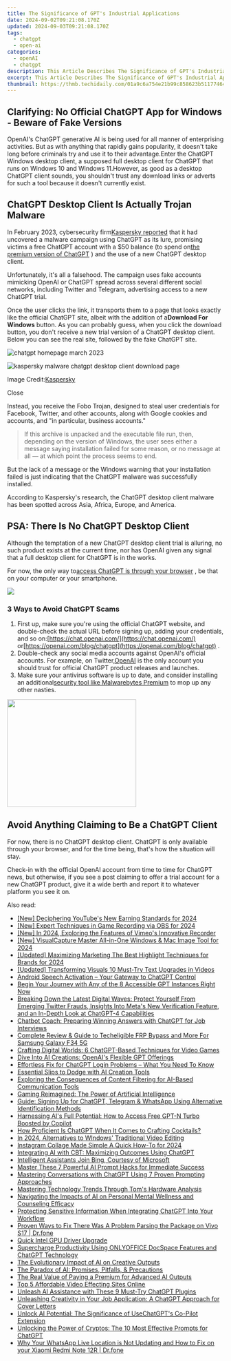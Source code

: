 ```yaml
---
title: The Significance of GPT's Industrial Applications
date: 2024-09-02T09:21:08.170Z
updated: 2024-09-03T09:21:08.170Z
tags:
  - chatgpt
  - open-ai
categories:
  - openAI
  - chatgpt
description: This Article Describes The Significance of GPT's Industrial Applications
excerpt: This Article Describes The Significance of GPT's Industrial Applications
thumbnail: https://thmb.techidaily.com/01a9c6a754e21b99c858623b51177464f69009a94f81e88dbd632b404f3b4368.jpg
---
```


## Clarifying: No Official ChatGPT App for Windows - Beware of Fake Versions

 OpenAI's ChatGPT generative AI is being used for all manner of enterprising activities. But as with anything that rapidly gains popularity, it doesn't take long before criminals try and use it to their advantage.Enter the ChatGPT Windows desktop client, a supposed full desktop client for ChatGPT that runs on Windows 10 and Windows 11.However, as good as a desktop ChatGPT client sounds, you shouldn't trust any download links or adverts for such a tool because it doesn't currently exist.

## ChatGPT Desktop Client Is Actually Trojan Malware

 In February 2023, cybersecurity firm[Kaspersky reported](https://www.anrdoezrs.net/links/7251228/type/dlg/sid/UUmuoUeUpU2022340/https://www.kaspersky.com/blog/chatgpt-stealer-win-client/47274/) that it had uncovered a malware campaign using ChatGPT as its lure, promising victims a free ChatGPT account with a $50 balance (to spend on[the premium version of ChatGPT](https://www.makeuseof.com/why-paid-chatgpt-professional-is-inevitable/) ) and the use of a new ChatGPT desktop client.

 Unfortunately, it's all a falsehood. The campaign uses fake accounts mimicking OpenAI or ChatGPT spread across several different social networks, including Twitter and Telegram, advertising access to a new ChatGPT trial.

 Once the user clicks the link, it transports them to a page that looks exactly like the official ChatGPT site, albeit with the addition of a**Download For Windows** button. As you can probably guess, when you click the download button, you don't receive a new trial version of a ChatGPT desktop client. Below you can see the real site, followed by the fake ChatGPT site.

![chatgpt homepage march 2023](https://static1.makeuseofimages.com/wordpress/wp-content/uploads/2023/03/chatgpt-homepage-march-2023.png)

![kaspersky malware chatgpt desktop client download page](https://static1.makeuseofimages.com/wordpress/wp-content/uploads/2023/03/kaspersky-malware-chatgpt-desktop-client-download-page.jpg)

 Image Credit:[Kaspersky](https://www.kaspersky.com/blog/chatgpt-stealer-win-client/47274/)

Close

 Instead, you receive the Fobo Trojan, designed to steal user credentials for Facebook, Twitter, and other accounts, along with Google cookies and accounts, and "in particular, business accounts."

> If this archive is unpacked and the executable file run, then, depending on the version of Windows, the user sees either a message saying installation failed for some reason, or no message at all — at which point the process seems to end.

 But the lack of a message or the Windows warning that your installation failed is just indicating that the ChatGPT malware was successfully installed.

 According to Kaspersky's research, the ChatGPT desktop client malware has been spotted across Asia, Africa, Europe, and America.

## PSA: There Is No ChatGPT Desktop Client

 Although the temptation of a new ChatGPT desktop client trial is alluring, no such product exists at the current time, nor has OpenAI given any signal that a full desktop client for ChatGPT is in the works.

 For now, the only way to[access ChatGPT is through your browser](https://www.makeuseof.com/how-to-use-chatgpt-by-openai/) , be that on your computer or your smartphone.

<!-- affiliate ads begin -->
<a href="https://estore.winxdvd.com/order/checkout.php?PRODS=12653853&QTY=1&AFFILIATE=108875&CART=1"><img src="https://secure.avangate.com/images/merchant/bcb41ccdc4363c6848a1d760f26c28a0/products/14_videoproc-converter-ai-box.png" border="0"></a>
<!-- affiliate ads end -->
### 3 Ways to Avoid ChatGPT Scams

1. First up, make sure you're using the official ChatGPT website, and double-check the actual URL before signing up, adding your credentials, and so on:[https://chat.openai.com/](https://chat.openai.com/) or[https://openai.com/blog/chatgpt](https://openai.com/blog/chatgpt) .
2. Double-check any social media accounts against OpenAI's official accounts. For example, on Twitter,[OpenAI](https://twitter.com/OpenAI) is the only account you should trust for official ChatGPT product releases and launches.
3. Make sure your antivirus software is up to date, and consider installing an additional[security tool like Malwarebytes Premium](https://www.makeuseof.com/tag/reasons-upgrade-malwarebytes-premium/) to mop up any other nasties.

<!-- affiliate ads begin -->
<a href="https://printrendy.pxf.io/c/5597632/1453721/17020" target="_top" id="1453721"><img src="//a.impactradius-go.com/display-ad/17020-1453721" border="0" alt="" width="300" height="250"/></a><img height="0" width="0" src="https://imp.pxf.io/i/5597632/1453721/17020" style="position:absolute;visibility:hidden;" border="0" />
<!-- affiliate ads end -->
## Avoid Anything Claiming to Be a ChatGPT Client

 For now, there is no ChatGPT desktop client. ChatGPT is only available through your browser, and for the time being, that's how the situation will stay.

 Check-in with the official OpenAI account from time to time for ChatGPT news, but otherwise, if you see a post claiming to offer a trial account for a new ChatGPT product, give it a wide berth and report it to whatever platform you see it on.


<ins class="adsbygoogle"
     style="display:block"
     data-ad-format="autorelaxed"
     data-ad-client="ca-pub-7571918770474297"
     data-ad-slot="1223367746"></ins>



<ins class="adsbygoogle"
     style="display:block"
     data-ad-client="ca-pub-7571918770474297"
     data-ad-slot="8358498916"
     data-ad-format="auto"
     data-full-width-responsive="true"></ins>

<span class="atpl-alsoreadstyle">Also read:</span>
<div><ul>
<li><a href="https://facebook-video-share.techidaily.com/new-deciphering-youtubes-new-earning-standards-for-2024/"><u>[New] Deciphering YouTube's New Earning Standards for 2024</u></a></li>
<li><a href="https://visual-screen-recording.techidaily.com/new-expert-techniques-in-game-recording-via-obs-for-2024/"><u>[New] Expert Techniques in Game Recording via OBS for 2024</u></a></li>
<li><a href="https://vimeo-videos.techidaily.com/new-in-2024-exploring-the-features-of-vimeos-innovative-recorder/"><u>[New] In 2024, Exploring the Features of Vimeo's Innovative Recorder</u></a></li>
<li><a href="https://video-screen-grab.techidaily.com/new-visualcapture-master-all-in-one-windows-and-mac-image-tool-for-2024/"><u>[New] VisualCapture Master  All-in-One Windows & Mac Image Tool for 2024</u></a></li>
<li><a href="https://instagram-video-recordings.techidaily.com/updated-maximizing-marketing-the-best-highlight-techniques-for-brands-for-2024/"><u>[Updated] Maximizing Marketing  The Best Highlight Techniques for Brands for 2024</u></a></li>
<li><a href="https://some-guidance.techidaily.com/updated-transforming-visuals-10-must-try-text-upgrades-in-videos/"><u>[Updated] Transforming Visuals  10 Must-Try Text Upgrades in Videos</u></a></li>
<li><a href="https://tech-hub.techidaily.com/android-speech-activation-your-gateway-to-chatgpt-control/"><u>Android Speech Activation – Your Gateway to ChatGPT Control</u></a></li>
<li><a href="https://tech-hub.techidaily.com/begin-your-journey-with-any-of-the-8-accessible-gpt-instances-right-now/"><u>Begin Your Journey with Any of the 8 Accessible GPT Instances Right Now</u></a></li>
<li><a href="https://tech-hub.techidaily.com/breaking-down-the-latest-digital-waves-protect-yourself-from-emerging-twitter-frauds-insights-into-metas-new-verification-feature-and-an-in-depth-look-at-ch30/"><u>Breaking Down the Latest Digital Waves: Protect Yourself From Emerging Twitter Frauds, Insights Into Meta's New Verification Feature, and an In-Depth Look at ChatGPT-4 Capabilities</u></a></li>
<li><a href="https://tech-hub.techidaily.com/chatbot-coach-preparing-winning-answers-with-chatgpt-for-job-interviews/"><u>Chatbot Coach: Preparing Winning Answers with ChatGPT for Job Interviews</u></a></li>
<li><a href="https://android-unlock.techidaily.com/complete-review-and-guide-to-techeligible-frp-bypass-and-more-for-samsung-galaxy-f34-5g-by-drfone-android/"><u>Complete Review & Guide to Techeligible FRP Bypass and More For Samsung Galaxy F34 5G</u></a></li>
<li><a href="https://tech-hub.techidaily.com/crafting-digital-worlds-6-chatgpt-based-techniques-for-video-games/"><u>Crafting Digital Worlds: 6 ChatGPT-Based Techniques for Video Games</u></a></li>
<li><a href="https://tech-hub.techidaily.com/dive-into-ai-creations-openais-flexible-gpt-offerings/"><u>Dive Into AI Creations: OpenAI's Flexible GPT Offerings</u></a></li>
<li><a href="https://tech-hub.techidaily.com/effortless-fix-for-chatgpt-login-problems-what-you-need-to-know/"><u>Effortless Fix for ChatGPT Login Problems – What You Need To Know</u></a></li>
<li><a href="https://tech-hub.techidaily.com/essential-slips-to-dodge-with-ai-creation-tools/"><u>Essential Slips to Dodge with AI Creation Tools</u></a></li>
<li><a href="https://tech-hub.techidaily.com/exploring-the-consequences-of-content-filtering-for-ai-based-communication-tools/"><u>Exploring the Consequences of Content Filtering for AI-Based Communication Tools</u></a></li>
<li><a href="https://tech-hub.techidaily.com/gaming-reimagined-the-power-of-artificial-intelligence/"><u>Gaming Reimagined: The Power of Artificial Intelligence</u></a></li>
<li><a href="https://tech-hub.techidaily.com/guide-signing-up-for-chatgpt-telegram-and-whatsapp-using-alternative-identification-methods/"><u>Guide: Signing Up for ChatGPT, Telegram & WhatsApp Using Alternative Identification Methods</u></a></li>
<li><a href="https://tech-hub.techidaily.com/harnessing-ais-full-potential-how-to-access-free-gpt-n-turbo-boosted-by-copilot/"><u>Harnessing AI's Full Potential: How to Access Free GPT-N Turbo Boosted by Copilot</u></a></li>
<li><a href="https://tech-hub.techidaily.com/how-proficient-is-chatgpt-when-it-comes-to-crafting-cocktails/"><u>How Proficient Is ChatGPT When It Comes to Crafting Cocktails?</u></a></li>
<li><a href="https://extra-tips.techidaily.com/in-2024-alternatives-to-windows-traditional-video-editing/"><u>In 2024, Alternatives to WIndows' Traditional Video Editing</u></a></li>
<li><a href="https://extra-approaches.techidaily.com/instagram-collage-made-simple-a-quick-how-to-for-2024/"><u>Instagram Collage Made Simple  A Quick How-To for 2024</u></a></li>
<li><a href="https://tech-hub.techidaily.com/integrating-ai-with-cbt-maximizing-outcomes-using-chatgpt/"><u>Integrating AI with CBT: Maximizing Outcomes Using ChatGPT</u></a></li>
<li><a href="https://tech-hub.techidaily.com/intelligent-assistants-join-bing-courtesy-of-microsoft/"><u>Intelligent Assistants Join Bing, Courtesy of Microsoft</u></a></li>
<li><a href="https://tech-hub.techidaily.com/master-these-7-powerful-ai-prompt-hacks-for-immediate-success/"><u>Master These 7 Powerful AI Prompt Hacks for Immediate Success</u></a></li>
<li><a href="https://tech-hub.techidaily.com/mastering-conversations-with-chatgpt-using-7-proven-prompting-approaches/"><u>Mastering Conversations with ChatGPT Using 7 Proven Prompting Approaches</u></a></li>
<li><a href="https://tech-hub.techidaily.com/mastering-technology-trends-through-toms-hardware-analysis/"><u>Mastering Technology Trends Through Tom's Hardware Analysis</u></a></li>
<li><a href="https://tech-hub.techidaily.com/navigating-the-impacts-of-ai-on-personal-mental-wellness-and-counseling-efficacy/"><u>Navigating the Impacts of AI on Personal Mental Wellness and Counseling Efficacy</u></a></li>
<li><a href="https://tech-hub.techidaily.com/protecting-sensitive-information-when-integrating-chatgpt-into-your-workflow/"><u>Protecting Sensitive Information When Integrating ChatGPT Into Your Workflow</u></a></li>
<li><a href="https://howto.techidaily.com/proven-ways-to-fix-there-was-a-problem-parsing-the-package-on-vivo-s17-drfone-by-drfone-fix-android-problems-fix-android-problems/"><u>Proven Ways to Fix There Was A Problem Parsing the Package on Vivo S17 | Dr.fone</u></a></li>
<li><a href="https://driver-install.techidaily.com/quick-intel-gpu-driver-upgrade/"><u>Quick Intel GPU Driver Upgrade</u></a></li>
<li><a href="https://tech-hub.techidaily.com/supercharge-productivity-using-onlyoffice-docspace-features-and-chatgpt-technology/"><u>Supercharge Productivity Using ONLYOFFICE DocSpace Features and ChatGPT Technology</u></a></li>
<li><a href="https://tech-hub.techidaily.com/the-evolutionary-impact-of-ai-on-creative-outputs/"><u>The Evolutionary Impact of AI on Creative Outputs</u></a></li>
<li><a href="https://tech-hub.techidaily.com/the-paradox-of-ai-promises-pitfalls-and-precautions/"><u>The Paradox of AI: Promises, Pitfalls, & Precautions</u></a></li>
<li><a href="https://tech-hub.techidaily.com/the-real-value-of-paying-a-premium-for-advanced-ai-outputs/"><u>The Real Value of Paying a Premium for Advanced AI Outputs</u></a></li>
<li><a href="https://fox-friendly.techidaily.com/top-5-affordable-video-effecting-sites-online/"><u>Top 5 Affordable Video Effecting Sites Online</u></a></li>
<li><a href="https://tech-hub.techidaily.com/unleash-ai-assistance-with-these-9-must-try-chatgpt-plugins/"><u>Unleash AI Assistance with These 9 Must-Try ChatGPT Plugins</u></a></li>
<li><a href="https://tech-hub.techidaily.com/unleashing-creativity-in-your-job-application-a-chatgpt-approach-for-cover-letters/"><u>Unleashing Creativity in Your Job Application: A ChatGPT Approach for Cover Letters</u></a></li>
<li><a href="https://tech-hub.techidaily.com/unlock-ai-potential-the-significance-of-usechatgpts-co-pilot-extension/"><u>Unlock AI Potential: The Significance of UseChatGPT's Co-Pilot Extension</u></a></li>
<li><a href="https://tech-hub.techidaily.com/unlocking-the-power-of-cryptos-the-10-most-effective-prompts-for-chatgpt/"><u>Unlocking the Power of Cryptos: The 10 Most Effective Prompts for ChatGPT</u></a></li>
<li><a href="https://location-social.techidaily.com/why-your-whatsapp-live-location-is-not-updating-and-how-to-fix-on-your-xiaomi-redmi-note-12r-drfone-by-drfone-virtual-android/"><u>Why Your WhatsApp Live Location is Not Updating and How to Fix on your Xiaomi Redmi Note 12R | Dr.fone</u></a></li>
</ul></div>
